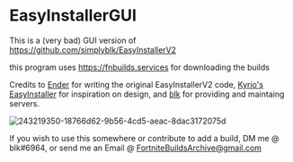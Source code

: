 # EasyInstallerGUI

This is a (very bad) GUI version of https://github.com/simplyblk/EasyInstallerV2

this program uses https://fnbuilds.services for downloading the builds



Credits to [Ender](https://github.com/Ender-0001/) for writing the original EasyInstallerV2 code, [Kyrio's EasyInstaller](https://github.com/Kyiro/Fortnite-ManifestsArchive) for inspiration on design, and [blk](https://github.com/simplyblk) for providing and maintaing servers.  

![243219350-18766d62-9b56-4cd5-aeac-8dac3172075d](https://github.com/simplyblk/EasyInstallerV2/assets/59186634/e21cac92-7936-4713-a876-6b0f0797c972)

If you wish to use this somewhere or contribute to add a build, DM me @ blk#6964, or send me an Email @ FortniteBuildsArchive@gmail.com

